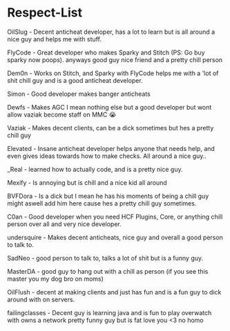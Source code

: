 # Respect-List

OilSlug - Decent anticheat developer, has a lot to learn but is all around a nice guy and helps me with stuff.

FlyCode - Great developer who makes Sparky and Stitch (PS: Go buy sparky now poops). anyways good guy nice friend and a pretty chill person

Dem0n - Works on Stitch, and Sparky with FlyCode helps me with a 'lot of shit chill guy and is a good anticheat developer.

Simon - Good developer makes banger anticheats 

Dewfs - Makes AGC I mean nothing else but a good developer but wont allow vaziak become staff on MMC :sob:

Vaziak - Makes decent clients, can be a dick sometimes but hes a pretty chill guy

Elevated - Insane anticheat developer helps anyone that needs help, and even gives ideas towards how to make checks. All around a nice guy..

_Real - learned how to actually code, and is a pretty nice guy.

Mexify - Is annoying but is chill and a nice kid all around

BVFDora - Is a dick but I mean he has his moments of being a chill guy might aswell add him here cause hes a pretty chill guy sometimes.

C0an - Good developer when you need HCF Plugins, Core, or anything chill person over all and very nice developer.

undersquire - Makes decent anticheats, nice guy and overall a good person to talk to.

SadNeo - good person to talk to, talks a lot of shit but is a funny guy.

MasterDA - good guy to hang out with a chill as person (if you see this master you my dog bro on moms)

OilFlush - decent at making clients and just has fun and is a fun guy to dick around with on servers.

failingclasses - Decent guy is learning java and is fun to play overwatch with owns a network pretty funny guy but is fat love you <3 no homo
